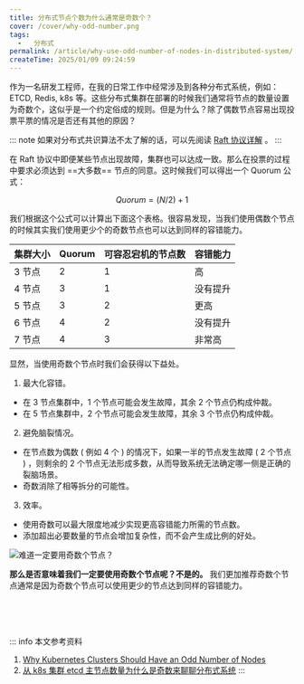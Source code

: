 ```yaml
---
title: 分布式节点个数为什么通常是奇数个？
cover: /cover/why-odd-number.png
tags:
  -   分布式
permalink: /article/why-use-odd-number-of-nodes-in-distributed-system/
createTime: 2025/01/09 09:24:59
---
```

作为一名研发工程师，在我的日常工作中经常涉及到各种分布式系统，例如：ETCD, Redis, k8s 等。这些分布式集群在部署的时候我们通常将节点的数量设置为奇数个，这似乎是一个约定俗成的规则。但是为什么？除了偶数节点容易出现投票平票的情况是否还有其他的原因？
<!-- more -->

::: note 如果对分布式共识算法不太了解的话，可以先阅读 [Raft 协议详解](/article/wr4ufchz/) 。
:::

在 Raft 协议中即便某些节点出现故障，集群也可以达成一致。那么在投票的过程中要求必须达到 ==大多数== 节点的同意。这时候我们可以得出一个 Quorum 公式：

$$
Quorum = ( N / 2 ) + 1
$$

我们根据这个公式可以计算出下面这个表格。很容易发现，当我们使用偶数个节点的时候其实我们使用更少个的奇数节点也可以达到同样的容错能力。

| 集群大小 | Quorum | 可容忍宕机的节点数 | 容错能力 |
| -------- | ------ | ------------------ | -------- |
| 3 节点   | 2      | 1                  | 高       |
| 4 节点   | 3      | 1                  | 没有提升 |
| 5 节点   | 3      | 2                  | 更高     |
| 6 节点   | 4      | 2                  | 没有提升 |
| 7 节点   | 4      | 3                  | 非常高   |

显然，当使用奇数个节点时我们会获得以下益处。

1.  最大化容错。
   -   在 3 节点集群中，1 个节点可能会发生故障，其余 2 个节点仍构成仲裁。
   -   在 5 节点集群中，2 个节点可能会发生故障，其余 3 个节点仍构成仲裁。

2.  避免脑裂情况。
   -   在节点数为偶数 ( 例如 4 个 ) 的情况下，如果一半的节点发生故障 ( 2 个节点 ) ，则剩余的 2 个节点无法形成多数，从而导致系统无法确定哪一侧是正确的裂脑场景。
   -   奇数消除了相等拆分的可能性。

3.  效率。
   -   使用奇数可以最大限度地减少实现更高容错能力所需的节点数。
   -   添加超出必要数量的节点会增加复杂性，而不会产生成比例的好处。

![难道一定要用奇数个节点？](/cover/why-odd-number.png)

**那么是否意味着我们一定要使用奇数个节点呢？不是的。** 我们更加推荐奇数个节点通常是因为奇数个节点可以使用更少的节点达到同样的容错能力。

<br /><br /><br />

::: info 本文参考资料
1.  [Why Kubernetes Clusters Should Have an Odd Number of Nodes](https://cloudcuddler.com/why-kubernetes-clusters-should-have-an-odd-number-of-nodes/)
2.  [从 k8s 集群 etcd 主节点数量为什么是奇数来聊聊分布式系统](https://www.cnblogs.com/LLj-cnblogs/articles/17443126.html)
:::
